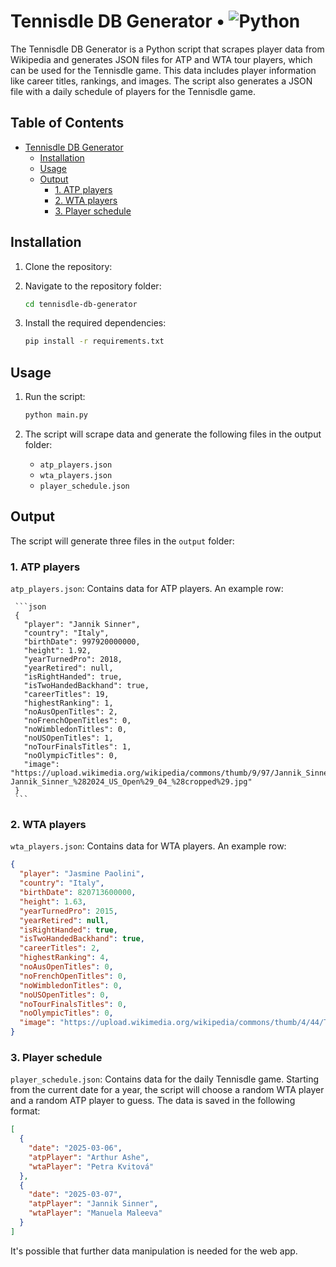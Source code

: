 # Tennisdle DB Generator • ![Python](https://img.shields.io/badge/python-3670A0?style=for-the-badge&logo=python&logoColor=ffdd54)

The Tennisdle DB Generator is a Python script that scrapes player data from Wikipedia and generates JSON files for ATP and WTA tour players, which can be used for the Tennisdle game. This data includes player information like career titles, rankings, and images. The script also generates a JSON file with a daily schedule of players for the Tennisdle game.

## Table of Contents

- [Tennisdle DB Generator](#tennisdle-db-generator-----python--https---imgshieldsio-badge-python-3670a0-style-for-the-badge-logo-python-logocolor-ffdd54-)
  - [Installation](#installation)
  - [Usage](#usage)
  - [Output](#output)
    - [1. ATP players](#1-atp-players)
    - [2. WTA players](#2-wta-players)
    - [3. Player schedule](#3-player-schedule)

## Installation

1. Clone the repository:

2. Navigate to the repository folder:

   ```sh
   cd tennisdle-db-generator
   ```

3. Install the required dependencies:

   ```sh
   pip install -r requirements.txt
   ```

## Usage

1. Run the script:

   ```sh
   python main.py
   ```

2. The script will scrape data and generate the following files in the output folder:
   - `atp_players.json`
   - `wta_players.json`
   - `player_schedule.json`

## Output

The script will generate three files in the `output` folder:

### 1. ATP players

`atp_players.json`: Contains data for ATP players. An example row:

     ```json
     {
       "player": "Jannik Sinner",
       "country": "Italy",
       "birthDate": 997920000000,
       "height": 1.92,
       "yearTurnedPro": 2018,
       "yearRetired": null,
       "isRightHanded": true,
       "isTwoHandedBackhand": true,
       "careerTitles": 19,
       "highestRanking": 1,
       "noAusOpenTitles": 2,
       "noFrenchOpenTitles": 0,
       "noWimbledonTitles": 0,
       "noUSOpenTitles": 1,
       "noTourFinalsTitles": 1,
       "noOlympicTitles": 0,
       "image": "https://upload.wikimedia.org/wikipedia/commons/thumb/9/97/Jannik_Sinner_%282024_US_Open%29_04_%28cropped%29.jpg/200px-Jannik_Sinner_%282024_US_Open%29_04_%28cropped%29.jpg"
     }
     ```

### 2. WTA players

`wta_players.json`: Contains data for WTA players. An example row:

```json
{
  "player": "Jasmine Paolini",
  "country": "Italy",
  "birthDate": 820713600000,
  "height": 1.63,
  "yearTurnedPro": 2015,
  "yearRetired": null,
  "isRightHanded": true,
  "isTwoHandedBackhand": true,
  "careerTitles": 2,
  "highestRanking": 4,
  "noAusOpenTitles": 0,
  "noFrenchOpenTitles": 0,
  "noWimbledonTitles": 0,
  "noUSOpenTitles": 0,
  "noTourFinalsTitles": 0,
  "noOlympicTitles": 0,
  "image": "https://upload.wikimedia.org/wikipedia/commons/thumb/4/44/Transylvania_Open_2022_WTA_250_%2852502001597%29_%28cropped%29.jpg/200px-Transylvania_Open_2022_WTA_250_%2852502001597%29_%28cropped%29.jpg"
}
```

### 3. Player schedule

`player_schedule.json`: Contains data for the daily Tennisdle game. Starting from the current date for a year, the script will choose a random WTA player and a random ATP player to guess. The data is saved in the following format:

```json
[
  {
    "date": "2025-03-06",
    "atpPlayer": "Arthur Ashe",
    "wtaPlayer": "Petra Kvitová"
  },
  {
    "date": "2025-03-07",
    "atpPlayer": "Jannik Sinner",
    "wtaPlayer": "Manuela Maleeva"
  }
]
```

It's possible that further data manipulation is needed for the web app.
